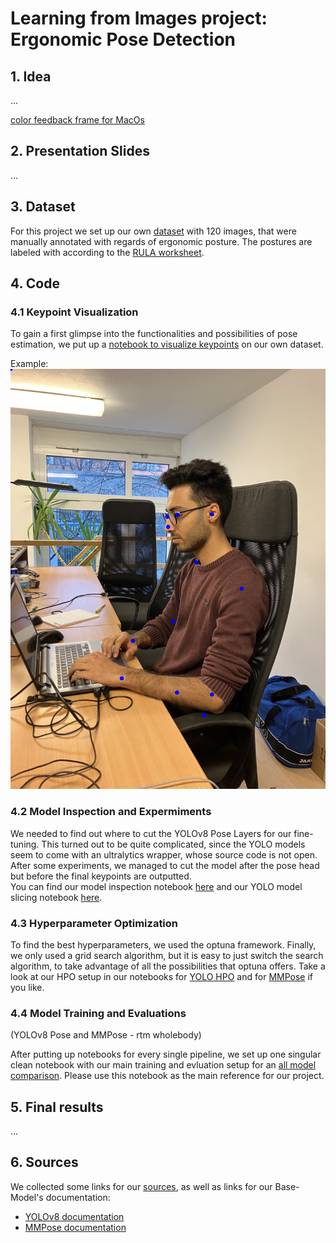 
# Learning from Images project: Ergonomic Pose Detection

## 1. Idea
...

[color feedback frame for MacOs](https://github.com/7AtAri/ergonomic_pose_detect/blob/main/learning_from_images/src/frame_MacOs2.py)

## 2. Presentation Slides
...

## 3. Dataset 

For this project we set up our own [dataset](https://drive.google.com/drive/folders/1Y0OnUDHBActc6P7XW9Hmb9VlPYdpXWmq?usp=sharing) with 120 images, that were manually annotated with regards of ergonomic posture. The postures are labeled with according to the [RULA worksheet](https://ergo-plus.com/wp-content/uploads/RULA.pdf).


## 4. Code

### 4.1 Keypoint Visualization 

To gain a first glimpse into the functionalities and possibilities of pose estimation, we put up a [notebook to visualize keypoints](https://github.com/7AtAri/ergonomic_pose_detect/blob/main/learning_from_images/src/visualize_keypoints_example.ipynb) on our own dataset.

Example:
![green](https://github.com/7AtAri/ergonomic_pose_detect/blob/main/learning_from_images/src/output_images_mock_up/vipin_green_kps.jpg)

### 4.2 Model Inspection and Expermiments

We needed to find out where to cut the YOLOv8 Pose Layers for our fine-tuning.
This turned out to be quite complicated, since the YOLO models seem to come with
an ultralytics wrapper, whose source code is not open. After some experiments, we managed to cut the model after the pose head but before the final keypoints are outputted.  
You can find our model inspection notebook [here](https://github.com/7AtAri/ergonomic_pose_detect/blob/main/learning_from_images/src/pytorch_model_inspection.ipynb) and our YOLO model slicing notebook [here](https://github.com/7AtAri/ergonomic_pose_detect/blob/main/learning_from_images/src/yolo_model_slicing.ipynb).

### 4.3 Hyperparameter Optimization

To find the best hyperparameters, we used the optuna framework.
Finally, we only used a grid search algorithm, but it is easy to just switch the
search algorithm, to take advantage of all the possibilities that optuna offers.
Take a look at our HPO setup in our notebooks for [YOLO HPO](https://github.com/7AtAri/ergonomic_pose_detect/blob/main/learning_from_images/src/yolo_hpo.ipynb) and for [MMPose](https://github.com/7AtAri/ergonomic_pose_detect/blob/main/learning_from_images/src/mmpose_hpo.ipynb) if you like.


### 4.4 Model Training and Evaluations

(YOLOv8 Pose and MMPose - rtm wholebody)

After putting up notebooks for every single pipeline, we set up one singular clean notebook with our main training and evluation setup for an [all model comparison](https://github.com/7AtAri/ergonomic_pose_detect/blob/main/learning_from_images/src/all_model_comparison.ipynb). Please use this notebook as the main reference for our project.


## 5. Final results
...

## 6. Sources

We collected some links for our [sources](learning_from_images/sources.md), as well as links for our
Base-Model's documentation:
- [YOLOv8 documentation](https://docs.ultralytics.com/tasks/pose/#models)
- [MMPose documentation](https://mmpose.readthedocs.io/en/latest/overview.html)
